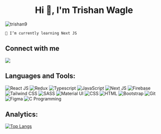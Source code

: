 <h1 align="center">Hi 👋, I'm Trishan Wagle</h1>

<p align="left"> <img src="https://komarev.com/ghpvc/?username=trishan9&label=Profile%20views&color=db0606&style=flat" alt="trishan9" /> </p>

`🌱 I’m currently learning Next JS`

## Connect with me

<p align="left">
<a href="https://www.linkedin.com/in/trishan-wagle-5b499722b/" target="_blank">
  <img align="center" src="https://skillicons.dev/icons?i=linkedin"/>
</a>
</p>

## Languages and Tools:

![React JS](https://skillicons.dev/icons?i=react "React JS")
![Redux](https://skillicons.dev/icons?i=redux "Redux")
![Typescript](https://skillicons.dev/icons?i=ts "Typescript")
![JavaScript](https://skillicons.dev/icons?i=js "JavaScript")
![Next JS](https://skillicons.dev/icons?i=nextjs "Next JS")
![Firebase](https://skillicons.dev/icons?i=firebase "Firebase")
![Tailwind CSS](https://skillicons.dev/icons?i=tailwindcss "Tailwind CSS")
![SASS](https://skillicons.dev/icons?i=sass "SASS")
![Material UI](https://skillicons.dev/icons?i=materialui "Material UI")
![CSS](https://skillicons.dev/icons?i=css "CSS")
![HTML](https://skillicons.dev/icons?i=html "HTML")
![Bootstrap](https://skillicons.dev/icons?i=bootstrap "Bootstrap")
![Git](https://skillicons.dev/icons?i=git "Git")
![Figma](https://skillicons.dev/icons?i=figma "Figma")
![C Programming](https://skillicons.dev/icons?i=c "C Programming")

## Analytics:
[![Top Langs](https://github-readme-stats.vercel.app/api/top-langs/?username=trishan9&hide=shell&layout=donut-vertical)](https://github.com/trishan9/github-readme-stats)
